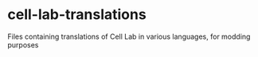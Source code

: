 # cell-lab-translations
Files containing translations of Cell Lab in various languages, for modding purposes
